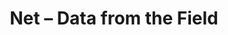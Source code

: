 ---
title: Net – Data from the Field
builder: true
type: coming-soon

# Content section
sections:
  - headerSection
  - servicesSection
  - subscribeSection
  - contactSection
  - mapSection

# Background effect
netEffect: 
  enable: true
   ### Use C++ Hex colors for this effects. Recommended free program ColorMania.
  backgroundColor: 0x23153c
  color: 0xff3f81
  points: 10
  maxDistance: 20
  spacing: 15

---